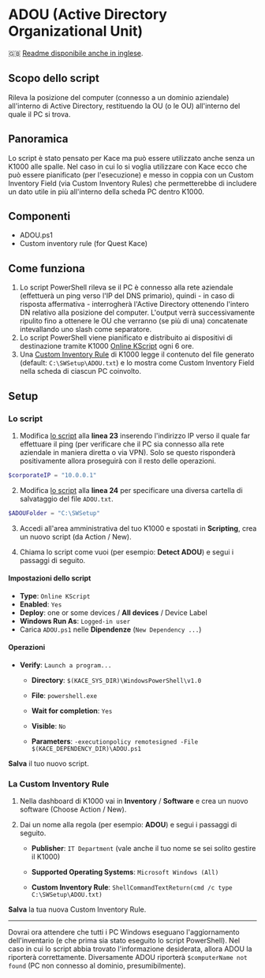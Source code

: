 # ADOU (Active Directory Organizational Unit)

🇬🇧 [Readme disponibile anche in inglese](README-EN.md).

## Scopo dello script

Rileva la posizione del computer (connesso a un dominio aziendale) all'interno di Active Directory, restituendo la OU (o le OU) all'interno del quale il PC si trova.

## Panoramica

Lo script è stato pensato per Kace ma può essere utilizzato anche senza un K1000 alle spalle. Nel caso in cui lo si voglia utilizzare con Kace ecco che può essere pianificato (per l'esecuzione) e messo in coppia con un Custom Inventory Field (via Custom Inventory Rules) che permetterebbe di includere un dato utile in più all'interno della scheda PC dentro K1000.

## Componenti

* ADOU.ps1
* Custom inventory rule (for Quest Kace)

## Come funziona

1. Lo script PowerShell rileva se il PC è connesso alla rete aziendale (effettuerà un ping verso l'IP del DNS primario), quindi - in caso di risposta affermativa - interrogherà l'Active Directory ottenendo l'intero DN relativo alla posizione del computer. L'output verrà successivamente ripulito fino a ottenere le OU che verranno (se più di una) concatenate intevallando uno slash come separatore.
2. Lo script PowerShell viene pianificato e distribuito ai dispositivi di destinazione tramite K1000 [Online KScript](#the-kscript) ogni 6 ore.
3. Una [Custom Inventory Rule](#the-custom-inventory-rule) di K1000 legge il contenuto del file generato (default: `C:\SWSetup\ADOU.txt`) e lo mostra come Custom Inventory Field nella scheda di ciascun PC coinvolto.

## Setup

### Lo script

1. Modifica [lo script](ADOU.ps1) alla **linea 23** inserendo l'indirizzo IP verso il quale far effettuare il ping (per verificare che il PC sia connesso alla rete aziendale in maniera diretta o via VPN). Solo se questo risponderà positivamente allora proseguirà con il resto delle operazioni.

```powershell
$corporateIP = "10.0.0.1"
```

2. Modifica [lo script](ADOU.ps1) alla **linea 24** per specificare una diversa cartella di salvataggio del file `ADOU.txt`.

```powershell
$ADOUFolder = "C:\SWSetup"
```

3. Accedi all'area amministrativa del tuo K1000 e spostati in **Scripting**, crea un nuovo script (da Action / New).

4. Chiama lo script come vuoi (per esempio: **Detect ADOU**) e segui i passaggi di seguito.

#### Impostazioni dello script

* **Type**: `Online KScript`
* **Enabled**: `Yes`
* **Deploy**: one or some devices / **All devices** / Device Label
* **Windows Run As**: `Logged-in user`
* Carica `ADOU.ps1` nelle **Dipendenze** (`New Dependency ...`)

#### Operazioni

* **Verify**: `Launch a program...`
    
    * **Directory**: `$(KACE_SYS_DIR)\WindowsPowerShell\v1.0`
    
    * **File**: `powershell.exe`
    
    * **Wait for completion**: `Yes`
    * **Visible**: `No`
    * **Parameters**: `-executionpolicy remotesigned -File $(KACE_DEPENDENCY_DIR)\ADOU.ps1`

**Salva** il tuo nuovo script.

### La Custom Inventory Rule

1. Nella dashboard di K1000 vai in **Inventory** / **Software** e crea un nuovo software (Choose Action / New).

2. Dai un nome alla regola (per esempio: **ADOU**) e segui i passaggi di seguito.

   * **Publisher**: `IT Department` (vale anche il tuo nome se sei solito gestire il K1000)

   * **Supported Operating Systems**: `Microsoft Windows (All)`

   * **Custom Inventory Rule**: `ShellCommandTextReturn(cmd /c type C:\SWSetup\ADOU.txt)`


**Salva** la tua nuova Custom Inventory Rule.

------

Dovrai ora attendere che tutti i PC Windows eseguano l'aggiornamento dell'inventario (e che prima sia stato eseguito lo script PowerShell). Nel caso in cui lo script abbia trovato l'informazione desiderata, allora ADOU la riporterà correttamente. Diversamente ADOU riporterà `$computerName not found` (PC non connesso al dominio, presumibilmente).
